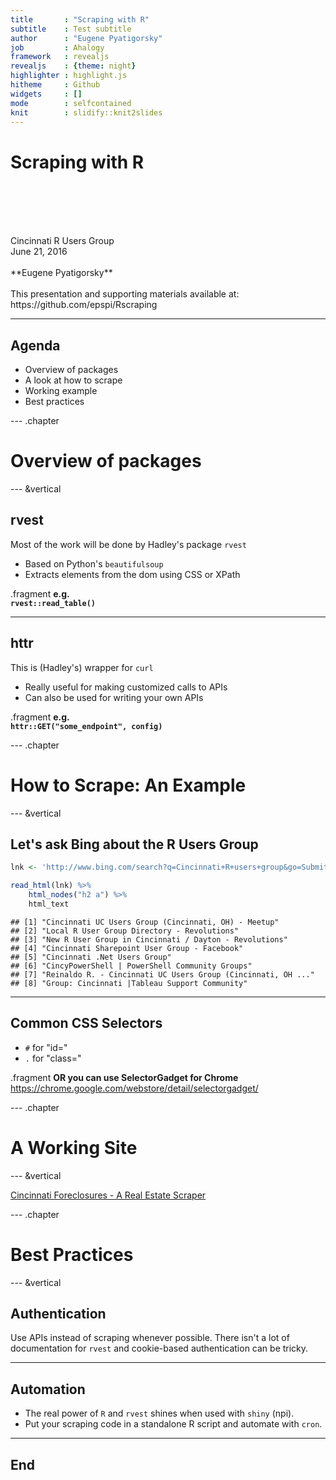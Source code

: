 ```yaml
---
title       : "Scraping with R"
subtitle    : Test subtitle
author      : "Eugene Pyatigorsky"
job         : Ahalogy
framework   : revealjs
revealjs    : {theme: night}
highlighter : highlight.js
hitheme     : Github 
widgets     : []
mode        : selfcontained
knit        : slidify::knit2slides
---
```






# Scraping with **R**

<br><br><br><br>
<footer>
Cincinnati R Users Group<br>
June 21, 2016  <br><br>
**Eugene Pyatigorsky**
<br><br>
This presentation and supporting materials available at:<br>
https://github.com/epspi/Rscraping
</footer>

---

## Agenda
* Overview of packages
* A look at how to scrape
* Working example
* Best practices

--- .chapter

# Overview of packages 

--- &vertical
## rvest

Most of the work will be done by Hadley's package `rvest`

* Based on Python's `beautifulsoup`
* Extracts elements from the dom using CSS or XPath

.fragment **e.g.<br>`rvest::read_table()`**

***

##  httr

This is (Hadley's) wrapper for `curl`

* Really useful for making customized calls to APIs
* Can also be used for writing your own APIs

.fragment **e.g.<br>`httr::GET("some_endpoint", config)`**

--- .chapter

# How to Scrape: An Example

--- &vertical
## Let's ask Bing about the R Users Group


```r
lnk <- 'http://www.bing.com/search?q=Cincinnati+R+users+group&go=Submit&qs=n&form=QBLH&pq=cincinnati+r+users+g&sc=0-20&sp=-1&sk=&cvid=4A13A7CB066B419B9F7BD75777D68F09'

read_html(lnk) %>% 
    html_nodes("h2 a") %>% 
    html_text
```

```
## [1] "Cincinnati UC Users Group (Cincinnati, OH) - Meetup"        
## [2] "Local R User Group Directory - Revolutions"                 
## [3] "New R User Group in Cincinnati / Dayton - Revolutions"      
## [4] "Cincinnati Sharepoint User Group - Facebook"                
## [5] "Cincinnati .Net Users Group"                                
## [6] "CincyPowerShell | PowerShell Community Groups"              
## [7] "Reinaldo R. - Cincinnati UC Users Group (Cincinnati, OH ..."
## [8] "Group: Cincinnati |Tableau Support Community"
```

*** 

## Common CSS Selectors

* `#` for "id="
* `.` for "class="

.fragment **OR you can use SelectorGadget for Chrome**
<br>
https://chrome.google.com/webstore/detail/selectorgadget/

--- .chapter


# A Working Site

--- &vertical

[Cincinnati Foreclosures - A Real Estate Scraper](http://cincyreal.followthenumbers.com)

--- .chapter


# Best Practices

--- &vertical

## Authentication

Use APIs instead of scraping whenever possible. There isn't a lot of documentation for `rvest` and cookie-based authentication can be tricky.

***

## Automation

* The real power of `R` and `rvest` shines when used with `shiny` (npi).
* Put your scraping code in a standalone R script and automate with `cron`. 

***

## End
